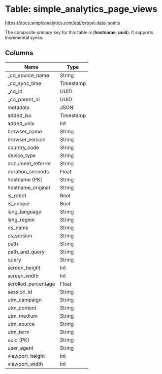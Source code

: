 # Table: simple_analytics_page_views

https://docs.simpleanalytics.com/api/export-data-points

The composite primary key for this table is (**hostname**, **uuid**).
It supports incremental syncs.

## Columns

| Name          | Type          |
| ------------- | ------------- |
|_cq_source_name|String|
|_cq_sync_time|Timestamp|
|_cq_id|UUID|
|_cq_parent_id|UUID|
|metadata|JSON|
|added_iso|Timestamp|
|added_unix|Int|
|browser_name|String|
|browser_version|String|
|country_code|String|
|device_type|String|
|document_referrer|String|
|duration_seconds|Float|
|hostname (PK)|String|
|hostname_original|String|
|is_robot|Bool|
|is_unique|Bool|
|lang_language|String|
|lang_region|String|
|os_name|String|
|os_version|String|
|path|String|
|path_and_query|String|
|query|String|
|screen_height|Int|
|screen_width|Int|
|scrolled_percentage|Float|
|session_id|String|
|utm_campaign|String|
|utm_content|String|
|utm_medium|String|
|utm_source|String|
|utm_term|String|
|uuid (PK)|String|
|user_agent|String|
|viewport_height|Int|
|viewport_width|Int|
